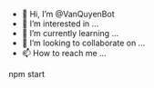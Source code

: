 - 👋 Hi, I’m @VanQuyenBot
- 👀 I’m interested in ...
- 🌱 I’m currently learning ...
- 💞️ I’m looking to collaborate on ...
- 📫 How to reach me ...

<!---
VanQuyenBot/VanQuyenBot is a ✨ special ✨ repository because its `README.md` (this file) appears on your GitHub profile.
You can click the Preview link to take a look at your changes.
--->
npm start
